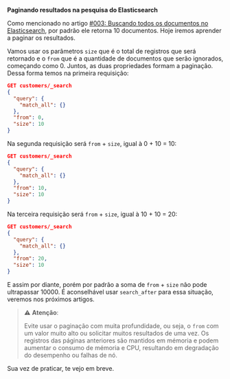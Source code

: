 **Paginando resultados na pesquisa do Elasticsearch**

Como mencionado no artigo [#003: Buscando todos os documentos no Elasticsearch](https://github.com/brunoflegler/elasticsearch-course/blob/master/003/readme.md), por padrão ele retorna 10 documentos. Hoje iremos aprender a paginar os resultados.

Vamos usar os parâmetros `size` que é o total de registros que será retornado e o `from` que é a quantidade de documentos que serão ignorados, começando como 0. Juntos, as duas propriedades formam a paginação. Dessa forma temos na primeira requisição:

```json
GET customers/_search
{
  "query": {
    "match_all": {}
  },
  "from": 0,
  "size": 10
}
```

Na segunda requisição será `from` + `size`, igual à 0 + 10 = 10:

```json
GET customers/_search
{
  "query": {
    "match_all": {}
  },
  "from": 10,
  "size": 10
}
```

Na terceira requisição será `from` + `size`, igual à 10 + 10 = 20:

```json
GET customers/_search
{
  "query": {
    "match_all": {}
  },
  "from": 20,
  "size": 10
}
```

E assim por diante, porém por padrão a soma de `from` + `size` não pode ultrapassar 10000. É aconselhável usar `search_after` para essa situação, veremos nos próximos artigos.

> ⚠️ **Atenção**:
> 
> Evite usar o paginação com muita profundidade, ou seja, o `from` com um valor muito alto ou solicitar muitos resultados de uma vez. Os registros das páginas anteriores são mantidos em mémoria e podem aumentar o consumo de mémoria e CPU, resultando em degradação do desempenho ou falhas de nó.

Sua vez de praticar, te vejo em breve.